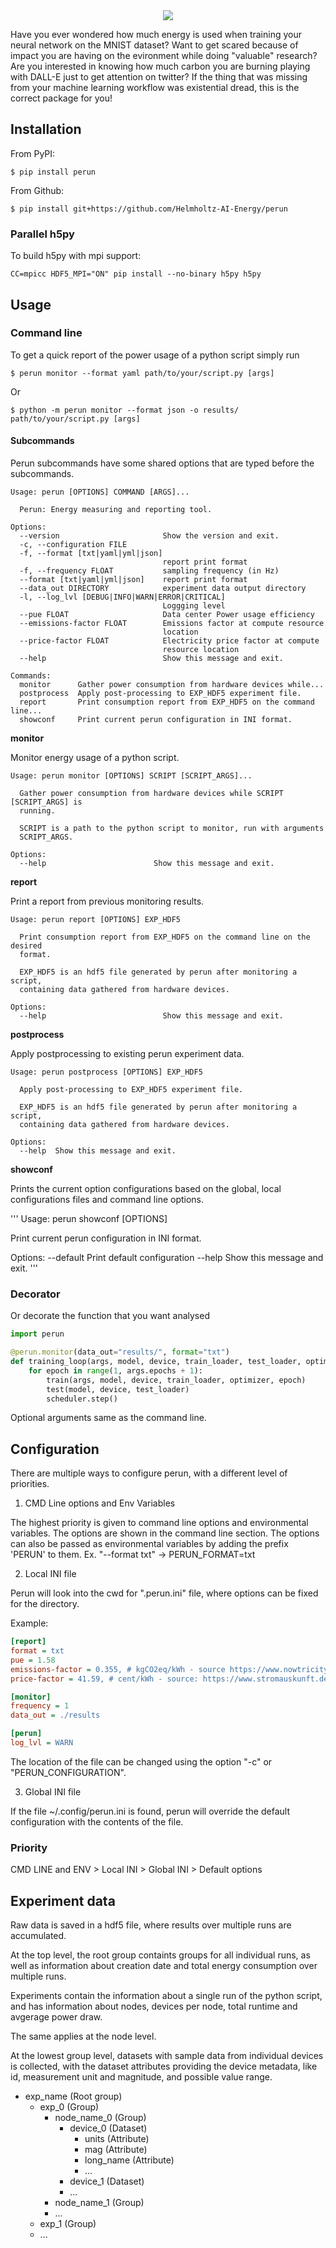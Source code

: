 <div align="center">
  <img src="https://raw.githubusercontent.com/Helmholtz-AI-Energy/perun/main/doc/images/perun.svg">
</div>

Have you ever wondered how much energy is used when training your neural network on the MNIST dataset? Want to get scared because of impact you are having on the evironment while doing "valuable" research? Are you interested in knowing how much carbon you are burning playing with DALL-E just to get attention on twitter? If the thing that was missing from your machine learning workflow was existential dread, this is the correct package for you!

## Installation

From PyPI:

```$ pip install perun```

From Github:

```$ pip install git+https://github.com/Helmholtz-AI-Energy/perun```

### Parallel h5py

To build h5py with mpi support:

```CC=mpicc HDF5_MPI="ON" pip install --no-binary h5py h5py```

## Usage

### Command line

To get a quick report of the power usage of a python script simply run

```$ perun monitor --format yaml path/to/your/script.py [args]```

Or

```$ python -m perun monitor --format json -o results/ path/to/your/script.py [args]```


#### Subcommands

Perun subcommands have some shared options that are typed before the subcommands.

```
Usage: perun [OPTIONS] COMMAND [ARGS]...

  Perun: Energy measuring and reporting tool.

Options:
  --version                       Show the version and exit.
  -c, --configuration FILE
  -f, --format [txt|yaml|yml|json]
                                  report print format
  -f, --frequency FLOAT           sampling frequency (in Hz)
  --format [txt|yaml|yml|json]    report print format
  --data_out DIRECTORY            experiment data output directory
  -l, --log_lvl [DEBUG|INFO|WARN|ERROR|CRITICAL]
                                  Loggging level
  --pue FLOAT                     Data center Power usage efficiency
  --emissions-factor FLOAT        Emissions factor at compute resource
                                  location
  --price-factor FLOAT            Electricity price factor at compute
                                  resource location
  --help                          Show this message and exit.

Commands:
  monitor      Gather power consumption from hardware devices while...
  postprocess  Apply post-processing to EXP_HDF5 experiment file.
  report       Print consumption report from EXP_HDF5 on the command line...
  showconf     Print current perun configuration in INI format.
```

**monitor**

Monitor energy usage of a python script.

```
Usage: perun monitor [OPTIONS] SCRIPT [SCRIPT_ARGS]...

  Gather power consumption from hardware devices while SCRIPT [SCRIPT_ARGS] is
  running.

  SCRIPT is a path to the python script to monitor, run with arguments
  SCRIPT_ARGS.

Options:
  --help                        Show this message and exit.
```

**report**

Print a report from previous monitoring results.

```
Usage: perun report [OPTIONS] EXP_HDF5

  Print consumption report from EXP_HDF5 on the command line on the desired
  format.

  EXP_HDF5 is an hdf5 file generated by perun after monitoring a script,
  containing data gathered from hardware devices.

Options:
  --help                          Show this message and exit.
```

**postprocess**

Apply postprocessing to existing perun experiment data.

```
Usage: perun postprocess [OPTIONS] EXP_HDF5

  Apply post-processing to EXP_HDF5 experiment file.

  EXP_HDF5 is an hdf5 file generated by perun after monitoring a script,
  containing data gathered from hardware devices.

Options:
  --help  Show this message and exit.
```

**showconf**

Prints the current option configurations based on the global, local configurations files and command line options.

'''
Usage: perun showconf [OPTIONS]

  Print current perun configuration in INI format.

Options:
  --default  Print default configuration
  --help     Show this message and exit.
'''

### Decorator

Or decorate the function that you want analysed

```python
import perun

@perun.monitor(data_out="results/", format="txt")
def training_loop(args, model, device, train_loader, test_loader, optimizer, scheduler):
    for epoch in range(1, args.epochs + 1):
        train(args, model, device, train_loader, optimizer, epoch)
        test(model, device, test_loader)
        scheduler.step()
```
Optional arguments same as the command line.

## Configuration

There are multiple ways to configure perun, with a different level of priorities.

1. CMD Line options and Env Variables

The highest priority is given to command line options and environmental variables. The options are shown in the command line section. The options can also be passed as environmental variables by adding the prefix 'PERUN' to them. Ex. "--format txt" -> PERUN_FORMAT=txt

2. Local INI file

Perun will look into the cwd for ".perun.ini" file, where options can be fixed for the directory.

Example:
```ini
[report]
format = txt
pue = 1.58
emissions-factor = 0.355, # kgCO2eq/kWh - source https://www.nowtricity.com/country/germany/
price-factor = 41.59, # cent/kWh - source: https://www.stromauskunft.de/strompreise/ Baden-Württemberg lokare anbieter

[monitor]
frequency = 1
data_out = ./results

[perun]
log_lvl = WARN
```

The location of the file can be changed using the option "-c" or "PERUN_CONFIGURATION".

3. Global INI file

If the file ~/.config/perun.ini is found, perun will override the default configuration with the contents of the file.


### Priority

CMD LINE and ENV > Local INI > Global INI > Default options

## Experiment data

Raw data is saved in a hdf5 file, where results over multiple runs are accumulated.

At the top level, the root group containts groups for all individual runs, as well as information about creation date and total energy consumption over multiple runs.

Experiments contain the information about a single run of the python script, and has information about nodes, devices per node, total runtime and avgerage power draw.

The same applies at the node level.

At the lowest group level, datasets with sample data from individual devices is collected, with the dataset attributes providing the device metadata, like id, measurement unit and magnitude, and possible value range.

- exp_name (Root group)
  - exp_0 (Group)
    - node_name_0 (Group)
      - device_0 (Dataset)
        - units (Attribute)
        - mag (Attribute)
        - long_name (Attribute)
        - ...
      - device_1 (Dataset)
      - ...
    - node_name_1 (Group)
    - ...
  - exp_1 (Group)
  - ...
